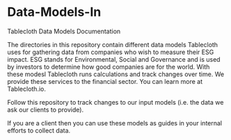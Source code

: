 # Data-Models-In
Tablecloth Data Models Documentation

The directories in this repository contain different data models Tablecloth uses for gathering data from companies who wish to measure their ESG impact. ESG stands for Environmental, Social and Governance and is used by investors to determine how good companies are for the world. With these modesl Tablecloth runs calculations and track changes over time. We provide these services to the financial sector. You can learn more at Tablecloth.io. 

Follow this repository to track changes to our input models (i.e. the data we ask our clients to provide). 

If you are a client then you can use these models as guides in your internal efforts to collect data. 
